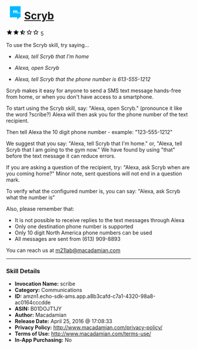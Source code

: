 # &nbsp;<img src="skill_icon" alt="Scryb icon" width="36"> [Scryb](http://alexa.amazon.com/#skills/amzn1.echo-sdk-ams.app.a8b3cafd-c7a1-4320-98a8-ac0164cccdde)
![2.8 stars](../../images/ic_star_black_18dp_1x.png)![2.8 stars](../../images/ic_star_black_18dp_1x.png)![2.8 stars](../../images/ic_star_half_black_18dp_1x.png)![2.8 stars](../../images/ic_star_border_black_18dp_1x.png)![2.8 stars](../../images/ic_star_border_black_18dp_1x.png) 5

To use the Scryb skill, try saying...

* *Alexa, tell Scryb that I'm home*

* *Alexa, open Scryb*

* *Alexa, tell Scryb that the phone number is 613-555-1212*

Scryb makes it easy for anyone to send a SMS text message hands-free from home, or when you don't have access to a smartphone.

To start using the Scryb skill, say:
"Alexa, open Scryb."  (pronounce it like the word ?scribe?)
Alexa will then ask you for the phone number of the text recipient.

Then tell Alexa the 10 digit phone number - example: "123-555-1212"

We suggest that you say:
"Alexa, tell Scryb that I'm home." or, "Alexa, tell Scryb that I am going to the gym now."
We have found by using "that" before the text message it can reduce errors.

If you are asking a question of the recipient, try:
"Alexa, ask Scryb when are you coming home?"
Minor note, sent questions will not end in a question mark.

To verify what the configured number is, you can say:
"Alexa, ask Scryb what the number is"

Also, please remember that: 
- It is not possible to receive replies to the text messages through Alexa
- Only one destination phone number is supported
- Only 10 digit North America phone numbers can be used
- All messages are sent from (613) 909-8893

You can reach us at m21lab@macadamian.com

***

### Skill Details

* **Invocation Name:** scribe
* **Category:** Communications
* **ID:** amzn1.echo-sdk-ams.app.a8b3cafd-c7a1-4320-98a8-ac0164cccdde
* **ASIN:** B01DOJT1JY
* **Author:** Macadamian
* **Release Date:** April 25, 2016 @ 17:08:33
* **Privacy Policy:** http://www.macadamian.com/privacy-policy/
* **Terms of Use:** http://www.macadamian.com/terms-use/
* **In-App Purchasing:** No
